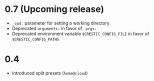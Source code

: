 # 0.7 (Upcoming release)

- `_cwd:` parameter for setting a working directory
- Deprecated `arguments:` in favor of `_args:`
- Deprecated environment variable `$CRESTIC_CONFIG_FILE` in favor of `$CRESTIC_CONFIG_PATHS`

# 0.4

- Introduced split presets (`home@cloud`)
